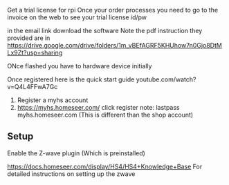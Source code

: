 Get a trial license for rpi
Once your order processes you need to go to the invoice on the web to see your trial license id/pw

in the email link download the software
Note the pdf instruction they provided are in https://drive.google.com/drive/folders/1m_vBEfAGRF5KHUhow7n0Gjo8DtMLx9Zt?usp=sharing

ONce flashed you have to hardware device initially

Once registered here is the quick start guide
youtube.com/watch?v=Q4L4FFwA7Gc

1. Register a myhs account
2. https://myhs.homeseer.com/ click register note: lastpass myhs.homeseer.com (This is different than the shop account)

## Setup
Enable the Z-wave plugin (Which is preinstalled)

https://docs.homeseer.com/display/HS4/HS4+Knowledge+Base
For detailed instructions on setting up the zwave


<!--stackedit_data:
eyJoaXN0b3J5IjpbMTM5MTM5MDE0MywtMTcyMTQ4MDgzMCw3Mj
kyNzE1NTQsLTE5NzE1OTAwNTUsMTY2MzY4MzM0OSw4OTM0MjQz
NDYsMzY3NTM5MjEwXX0=
-->